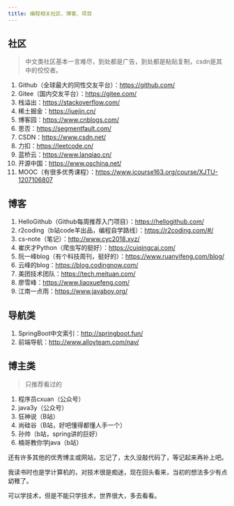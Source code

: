 ```yaml
---
title: 编程相关社区、博客、项目
---
```


## 社区
> 中文类社区基本一言难尽，到处都是广告，到处都是粘贴复制，csdn是其中的佼佼者。
1. Github（全球最大的同性交友平台）：https://github.com/
2. Gitee（国内交友平台）：https://gitee.com/
3. 栈溢出：https://stackoverflow.com/
4. 稀土掘金：https://juejin.cn/
5. 博客园：https://www.cnblogs.com/
6. 思否：https://segmentfault.com/
7. CSDN：https://www.csdn.net/
8. 力扣：https://leetcode.cn/
9. 蓝桥云：https://www.lanqiao.cn/
10. 开源中国：https://www.oschina.net/
11. MOOC（有很多优秀课程）：https://www.icourse163.org/course/XJTU-1207106807


## 博客
1. HelloGithub（Github每周推荐入门项目）：https://hellogithub.com/
2. r2coding（b站code羊出品，编程自学路线）：https://r2coding.com/#/
3. cs-note（笔记）：http://www.cyc2018.xyz/
4. 崔庆才Python（爬虫写的挺好）：https://cuiqingcai.com/
5. 阮一峰blog（有个科技周刊，挺好的）：https://www.ruanyifeng.com/blog/
6. 云峰的blog：https://blog.codingnow.com/
7. 美团技术团队：https://tech.meituan.com/
8. 廖雪峰：https://www.liaoxuefeng.com/
9. 江南一点雨：https://www.javaboy.org/


## 导航类
1. SpringBoot中文索引：http://springboot.fun/
2. 前端导航：http://www.alloyteam.com/nav/


## 博主类
> 只推荐看过的

1. 程序员cxuan（公众号）
2. java3y（公众号）
3. 狂神说（B站）
4. 尚硅谷（B站，好吧懂得都懂人手一个）
5. 孙帅（b站，spring讲的巨好）
6. 楠哥教你学java（b站）


还有许多其他的优秀博主或网站，忘记了，太久没敲代码了，等记起来再补上吧。

我读书时也是学计算机的，对技术很是痴迷，现在回头看来，当初的想法多少有点幼稚了。

可以学技术，但是不能只学技术，世界很大，多去看看。
